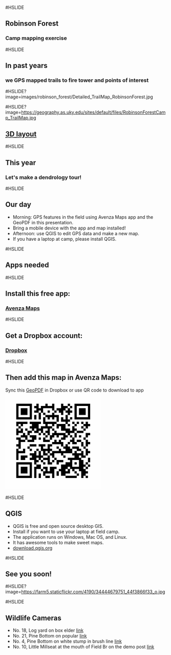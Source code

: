 #HSLIDE
## Robinson Forest
### Camp mapping exercise


#HSLIDE
## In past years
### we GPS mapped trails to fire tower and points of interest


#HSLIDE?image=images/robinson_forest/Detailed_TrailMap_RobinsonForest.jpg

#HSLIDE?image=https://geography.as.uky.edu/sites/default/files/RobinsonForestCamp_TrailMap.jpg
<h2 style="color:#f00;text-shadow: 2px 2px 4px #fff;"><a href="https://geography.as.uky.edu/sites/default/files/RobinsonForestCamp_TrailMap.jpg" target="blank">3D layout</a></h2>

#HSLIDE
## This year
### Let's make a dendrology tour!

#HSLIDE
## Our day
* Morning: GPS features in the field using Avenza Maps app and the GeoPDF in this presentation.
* Bring a mobile device with the app and map installed!
* Afternoon: use QGIS to edit GPS data and make a new map.
* If you have a laptop at camp, please install QGIS.

#HSLIDE
## Apps needed


#HSLIDE
## Install this free app:
### <a href="http://www.avenza.com/pdf-maps" target="blank">Avenza Maps</a>

#HSLIDE
## Get a Dropbox account:
### <a href="https://www.dropbox.com/home" target="blank">Dropbox</a>


#HSLIDE
## Then add this map in Avenza Maps:
Sync this <a href="https://outragegis.com/download/r/Detailed_TrailMap_RobinsonForest.pdf" target="blank">GeoPDF</a> in Dropbox or use QR code to download to app     
![Get QR Code](images/robinson_forest/get-map.png)



#HSLIDE
## QGIS
* QGIS is free and open source desktop GIS.
* Install if you want to use your laptop at field camp.
* The application runs on Windows, Mac OS, and Linux.
* It has awesome tools to make sweet maps.
* <a href="http://download.qgis.org" target="blank">download.qgis.org</a>


#HSLIDE
## See you soon!

#HSLIDE?image=https://farm5.staticflickr.com/4190/34444679751_44f3866f33_o.jpg

#HSLIDE
## Wildlife Cameras

* No. 18, Log yard on box elder [link](https://www.dropbox.com/sh/8uycb32pvkllo5v/AAD4RX7WY1gCOHTarzKax01Qa?dl=0)
* No. 21, Pine Bottom on popular [link](https://www.dropbox.com/sh/j1qev1svyfdxq8o/AABXEakgUUlMMze1Ung0mpxea?dl=0)
* No. 4, Pine Bottom on white stump in brush line [link](https://www.dropbox.com/sh/eybbywditxizv1i/AADmOWLoJt4U4JXEEkOzyBJ4a?dl=0)
* No. 10, Little Millseat at the mouth of Field Br on the demo post [link](https://www.dropbox.com/sh/6ideazojuasbapu/AADcCsdb1l7dbwROGUrHuz4da?dl=0)
